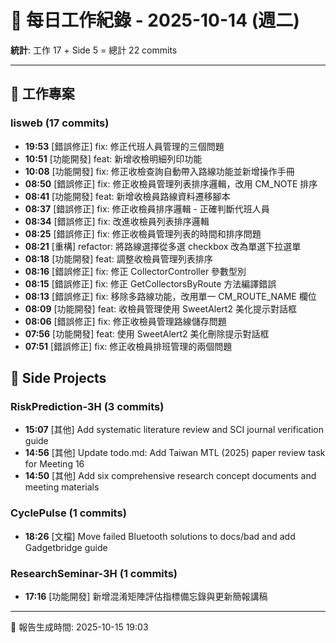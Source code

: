 # 📅 每日工作紀錄 - 2025-10-14 (週二)

**統計**: 工作 17 + Side 5 = 總計 22 commits

---

## 💼 工作專案

### lisweb (17 commits)

- **19:53** [錯誤修正] fix: 修正代班人員管理的三個問題
- **10:51** [功能開發] feat: 新增收檢明細列印功能
- **10:08** [功能開發] fix: 修正收檢查詢自動帶入路線功能並新增操作手冊
- **08:50** [錯誤修正] fix: 修正收檢員管理列表排序邏輯，改用 CM_NOTE 排序
- **08:41** [功能開發] feat: 新增收檢員路線資料遷移腳本
- **08:37** [錯誤修正] fix: 修正收檢員排序邏輯 - 正確判斷代班人員
- **08:34** [錯誤修正] fix: 改進收檢員列表排序邏輯
- **08:25** [錯誤修正] fix: 修正收檢員管理列表的時間和排序問題
- **08:21** [重構] refactor: 將路線選擇從多選 checkbox 改為單選下拉選單
- **08:18** [功能開發] feat: 調整收檢員管理列表排序
- **08:16** [錯誤修正] fix: 修正 CollectorController 參數型別
- **08:15** [錯誤修正] fix: 修正 GetCollectorsByRoute 方法編譯錯誤
- **08:13** [錯誤修正] fix: 移除多路線功能，改用單一 CM_ROUTE_NAME 欄位
- **08:09** [功能開發] feat: 收檢員管理使用 SweetAlert2 美化提示對話框
- **08:06** [錯誤修正] fix: 修正收檢員管理路線儲存問題
- **07:56** [功能開發] feat: 使用 SweetAlert2 美化刪除提示對話框
- **07:51** [錯誤修正] fix: 修正收檢員排班管理的兩個問題

## 🎨 Side Projects

### RiskPrediction-3H (3 commits)

- **15:07** [其他] Add systematic literature review and SCI journal verification guide
- **14:56** [其他] Update todo.md: Add Taiwan MTL (2025) paper review task for Meeting 16
- **14:50** [其他] Add six comprehensive research concept documents and meeting materials

### CyclePulse (1 commits)

- **18:26** [文檔] Move failed Bluetooth solutions to docs/bad and add Gadgetbridge guide

### ResearchSeminar-3H (1 commits)

- **17:16** [功能開發] 新增混淆矩陣評估指標備忘錄與更新簡報講稿

---

📅 報告生成時間: 2025-10-15 19:03
